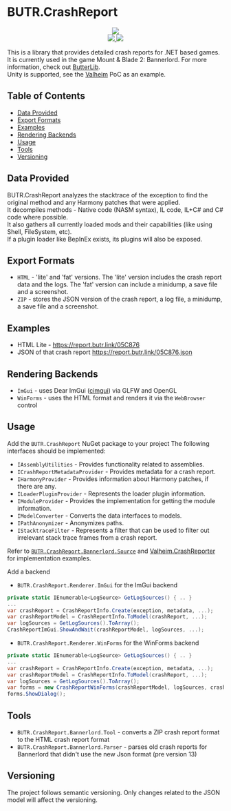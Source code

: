 # BUTR.CrashReport

<p align="center">
  <a href="https://www.nuget.org/packages/BUTR.CrashReport" alt="NuGet BUTR.CrashReport">
    <img src="https://img.shields.io/nuget/v/BUTR.CrashReport?label=NuGet%20BUTR.CrashReport&colorB=blue" />
  </a>
  </br>
  <a href="https://www.nuget.org/packages/BUTR.CrashReport.Renderer.ImGui" alt="NuGet BUTR.CrashReport.Renderer.ImGui">
    <img src="https://img.shields.io/nuget/v/BUTR.CrashReport.Renderer.ImGui?label=NuGet%20BUTR.CrashReport.Renderer.ImGui&colorB=blue" />
  </a>
  <a href="https://www.nuget.org/packages/BUTR.CrashReport.Renderer.WinForms" alt="NuGet BUTR.CrashReport.Renderer.WinForms">
    <img src="https://img.shields.io/nuget/v/BUTR.CrashReport.Renderer.WinForms?label=NuGet%20BUTR.CrashReport.Renderer.WinForms&colorB=blue" />
  </a>
</p>

This is a library that provides detailed crash reports for .NET based games. It is currently used in the game Mount & Blade 2: Bannerlord. For more information, check out [ButterLib](https://www.nexusmods.com/mountandblade2bannerlord/mods/2018).  
Unity is supported, see the [Valheim](https://github.com/BUTR/Valheim.CrashReporter) PoC as an example.

## Table of Contents
- [Data Provided](#data-provided)
- [Export Formats](#export-formats)
- [Examples](#examples)
- [Rendering Backends](#rendering-backends)
- [Usage](#usage)
- [Tools](#tools)
- [Versioning](#versioning)

## Data Provided
BUTR.CrashReport analyzes the stacktrace of the exception to find the original method and any Harmony patches that were applied.  
It decompiles methods - Native code (NASM syntax), IL code, IL+C# and C# code where possible.  
It also gathers all currently loaded mods and their capabilities (like using Shell, FileSystem, etc).  
If a plugin loader like BepInEx exists, its plugins will also be exposed.

## Export Formats
* `HTML` - 'lite' and 'fat' versions. The 'lite' version includes the crash report data and the logs. The 'fat' version can include a minidump, a save file and a screenshot.
* `ZIP` - stores the JSON version of the crash report, a log file, a minidump, a save file and a screenshot.

## Examples
* HTML Lite - https://report.butr.link/05C876
* JSON of that crash report https://report.butr.link/05C876.json

## Rendering Backends
* `ImGui` - uses Dear ImGui ([cimgui](https://github.com/cimgui/cimgui)) via GLFW and OpenGL
* `WinForms` - uses the HTML format and renders it via the `WebBrowser` control

## Usage
Add the `BUTR.CrashReport` NuGet package to your project
The following interfaces should be implemented:
* `IAssemblyUtilities` - Provides functionality related to assemblies.
* `ICrashReportMetadataProvider` - Provides metadata for a crash report.
* `IHarmonyProvider` - Provides information about Harmony patches, if there are any.
* `ILoaderPluginProvider` - Represents the loader plugin information.
* `IModuleProvider` - Provides the implementation for getting the module information.
* `IModelConverter` - Converts the data interfaces to models.
* `IPathAnonymizer` - Anonymizes paths.
* `IStacktraceFilter` - Represents a filter that can be used to filter out irrelevant stack trace frames from a crash report.

Refer to [`BUTR.CrashReport.Bannerlord.Source`](https://github.com/BUTR/BUTR.CrashReport/tree/master/src/BUTR.CrashReport.Bannerlord.Source) and [Valheim.CrashReporter](https://github.com/BUTR/Valheim.CrashReporter) for implementation examples.

Add a backend
* `BUTR.CrashReport.Renderer.ImGui` for the ImGui backend
```csharp
private static IEnumerable<LogSource> GetLogSources() { .. }
...
var crashReport = CrashReportInfo.Create(exception, metadata, ...);
var crashReportModel = CrashReportInfo.ToModel(crashReport, ...);
var logSources = GetLogSources().ToArray();
CrashReportImGui.ShowAndWait(crashReportModel, logSources, ...);
```
* `BUTR.CrashReport.Renderer.WinForms` for the WinForms backend
```csharp
private static IEnumerable<LogSource> GetLogSources() { .. }
...
var crashReport = CrashReportInfo.Create(exception, metadata, ...);
var crashReportModel = CrashReportInfo.ToModel(crashReport, ...);
var logSources = GetLogSources().ToArray();
var forms = new CrashReportWinForms(crashReportModel, logSources, crashReportRendererUtilities);
forms.ShowDialog();
```

## Tools
* `BUTR.CrashReport.Bannerlord.Tool` - converts a ZIP crash report format to the HTML crash report format
* `BUTR.CrashReport.Bannerlord.Parser` - parses old crash reports for Bannerlord that didn't use the new Json format (pre version 13)

## Versioning
The project follows semantic versioning. Only changes related to the JSON model will affect the versioning.
